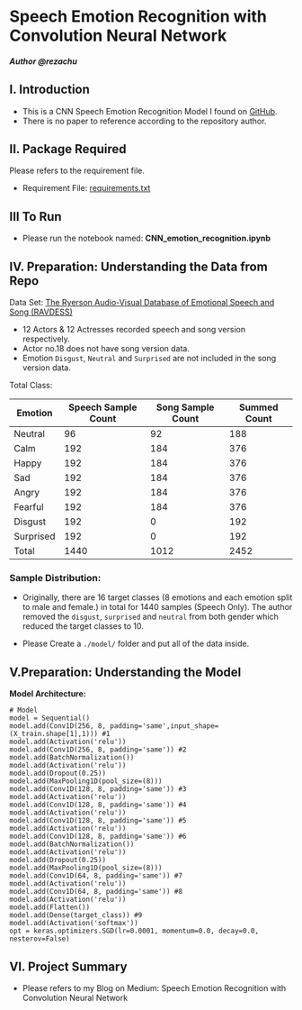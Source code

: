 # Speech Emotion Recognition with Convolution Neural Network
#### *Author @rezachu*

## I. Introduction
- This is a CNN Speech Emotion Recognition Model I found on [GitHub](https://github.com/MITESHPUTHRANNEU/Speech-Emotion-Analyzer). 
- There is no paper to reference according to the repository author. 

## II. Package Required

Please refers to the requirement file.
- Requirement File: [requirements.txt](/uploads/13620b71da276aad1d42a6e7608d3ffe/requirements.txt)

## III To Run
- Please run the notebook named: **CNN_emotion_recognition.ipynb**


## IV. Preparation: Understanding the Data from Repo

Data Set: [The Ryerson Audio-Visual Database of Emotional Speech and Song (RAVDESS)](https://zenodo.org/record/1188976#.XN0fwnUzZhE)

- 12 Actors & 12 Actresses recorded speech and song version respectively.
- Actor no.18 does not have song version data.
- Emotion `Disgust`, `Neutral` and `Surprised` are not included in the song version data.

Total Class:

| Emotion | Speech Sample Count | Song Sample Count | Summed Count |
| ---- | ---- | ---- | ---- |
| Neutral | 96 | 92 | 188 |
| Calm | 192 | 184 | 376 |
| Happy | 192 | 184 | 376 |
| Sad | 192 | 184 | 376 |
| Angry | 192 | 184 | 376 |
| Fearful | 192 | 184 | 376 |
| Disgust | 192 | 0 | 192 |
| Surprised | 192 | 0 | 192 |
| Total | 1440 | 1012 | 2452 |

### Sample Distribution:

- Originally, there are 16 target classes (8 emotions and each emotion split to male and female.) in total for 1440 samples (Speech Only). The author removed the `disgust`, `surprised` and `neutral` from both gender which reduced the target classes to 10.

- Please Create a `./model/` folder and put all of the data inside.

## V.Preparation: Understanding the Model

**Model Architecture:**

```
# Model 
model = Sequential()
model.add(Conv1D(256, 8, padding='same',input_shape=(X_train.shape[1],1))) #1
model.add(Activation('relu'))
model.add(Conv1D(256, 8, padding='same')) #2
model.add(BatchNormalization())
model.add(Activation('relu'))
model.add(Dropout(0.25))
model.add(MaxPooling1D(pool_size=(8)))
model.add(Conv1D(128, 8, padding='same')) #3
model.add(Activation('relu')) 
model.add(Conv1D(128, 8, padding='same')) #4
model.add(Activation('relu'))
model.add(Conv1D(128, 8, padding='same')) #5
model.add(Activation('relu'))
model.add(Conv1D(128, 8, padding='same')) #6
model.add(BatchNormalization())
model.add(Activation('relu'))
model.add(Dropout(0.25))
model.add(MaxPooling1D(pool_size=(8)))
model.add(Conv1D(64, 8, padding='same')) #7
model.add(Activation('relu'))
model.add(Conv1D(64, 8, padding='same')) #8
model.add(Activation('relu'))
model.add(Flatten())
model.add(Dense(target_class)) #9
model.add(Activation('softmax'))
opt = keras.optimizers.SGD(lr=0.0001, momentum=0.0, decay=0.0, nesterov=False)
```

## VI. Project Summary
- Please refers to my Blog on Medium: Speech Emotion Recognition with Convolution Neural Network

